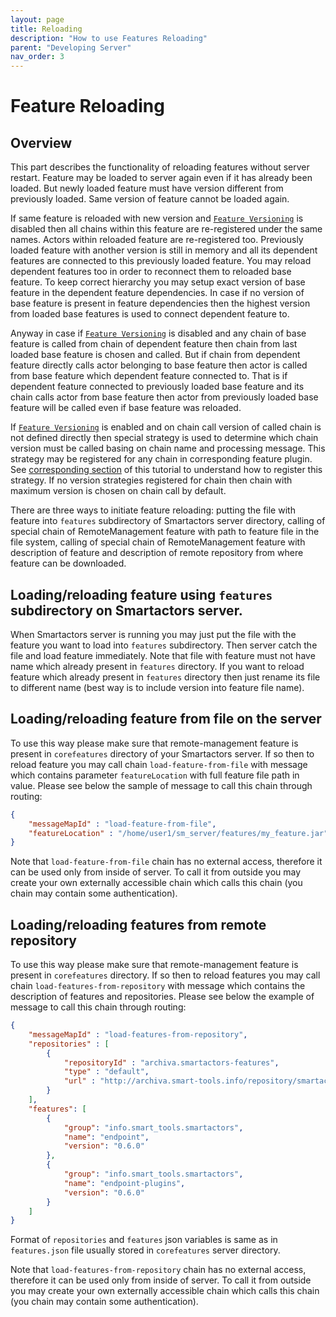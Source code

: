 ```yaml
---
layout: page
title: Reloading
description: "How to use Features Reloading"
parent: "Developing Server"
nav_order: 3
---
```



# Feature Reloading

## Overview

This part describes the functionality of reloading features without server restart. 
Feature may be loaded to server again even if it has already been loaded. But newly 
loaded feature must have version different from previously loaded. Same version of 
feature cannot be loaded again.

If same feature is reloaded with new version and [`Feature Versioning`](./VersionManagement) 
is disabled then all chains within this feature are 
re-registered under the same names. Actors within reloaded feature are re-registered too. 
Previously loaded feature with another version is still in memory and all its dependent 
features are connected to this previously loaded feature. 
You may reload dependent features too in order 
to reconnect them to reloaded base feature. To keep correct hierarchy you may setup
exact version of base feature in the dependent feature dependencies. In case if no
version of base feature is present in feature dependencies then the highest version 
from loaded base features is used to connect dependent feature to.

Anyway in case if [`Feature Versioning`](./VersionManagement) is disabled and
any chain of base feature is called from chain of dependent feature then 
chain from last loaded base feature is chosen and called. But if chain from dependent
feature directly calls actor belonging to base feature then actor is called from base
feature which dependent feature connected to. That is if dependent feature connected
to previously loaded base feature and its chain calls actor from base feature 
then actor from previously loaded base feature will be called even if base feature 
was reloaded.

<!-- If feature with same name is reloaded but with another version then chains and actors 
are not overwritten and exist in memory in all versions. -->

If [`Feature Versioning`](./VersionManagement) is enabled and on chain call version 
of called chain is not defined directly then special strategy is 
used to determine which chain version must be called basing on chain name and processing 
message. This strategy may be registered for any chain in corresponding feature plugin. 
See [corresponding section](./VersionManagement) of this tutorial to understand how to 
register this strategy. If no version strategies registered for chain then chain with 
maximum version is chosen on chain call by default.

There are three ways to initiate feature reloading: putting the file with feature into 
`features`  subdirectory of Smartactors server directory, calling of special chain of 
RemoteManagement feature with path to feature file in the file system, calling of special 
chain of RemoteManagement feature with description of feature and description of remote 
repository from where feature can be downloaded.

## Loading/reloading feature using `features` subdirectory on Smartactors server.

When Smartactors server is running you may just put the file with the feature you want to 
load into `features` subdirectory. Then server catch the file and load feature 
immediately. Note that file with feature must not have name which already present in 
`features` directory. If you want to reload feature which already present in `features` 
directory then just rename its file to different name (best way is to include version
into feature file name).

## Loading/reloading feature from file on the server

To use this way please make sure that remote-management feature is present in 
`corefeatures` directory of your Smartactors server. If so then to reload feature 
you may call chain `load-feature-from-file` with message which contains parameter 
`featureLocation` with full feature file path in value. Please see below the sample 
of message to call this chain through routing:

```json
{
    "messageMapId" : "load-feature-from-file",
    "featureLocation" : "/home/user1/sm_server/features/my_feature.jar"
}
```

Note that `load-feature-from-file` chain has no external access, therefore it can be 
used only from inside of server. To call it from outside you may create your own 
externally accessible chain which calls this chain (you chain may contain some 
authentication).

## Loading/reloading features from remote repository

To use this way please make sure that remote-management feature is present in 
`corefeatures` directory. If so then to reload features you may call chain 
`load-features-from-repository` with message which contains the description of features 
and repositories. Please see below the example of message to call this chain through 
routing:

```json
{
    "messageMapId" : "load-features-from-repository",
    "repositories" : [
        {
            "repositoryId" : "archiva.smartactors-features",
            "type" : "default",
            "url" : "http://archiva.smart-tools.info/repository/smartactors-features/"
        }
    ],
    "features": [
        {
            "group": "info.smart_tools.smartactors",
            "name": "endpoint",
            "version": "0.6.0"
        },
        {
            "group": "info.smart_tools.smartactors",
            "name": "endpoint-plugins",
            "version": "0.6.0"
        }
    ]
}
```

Format of `repositories` and `features` json variables is same as in `features.json` 
file usually stored in `corefeatures` server directory.

Note that `load-features-from-repository` chain has no external access, therefore it 
can be used only from inside of server. To call it from outside you may create your 
own externally accessible chain which calls this chain (you chain may contain some 
authentication).

